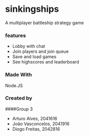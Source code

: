 # sinkingships
A multiplayer battleship strategy game

### features

* Lobby with chat
* Join players and join queue 
* Save and load games
* See highscores and leaderboard

### Made With

Node.JS

### Created by

####Group 3

* Arturo Alves, 2041616
* João Vasconcelos, 2041916 
* Diogo Freitas, 2042816
